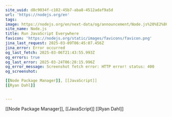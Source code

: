 ```yaml
---
site_uuid: d8c9034f-c102-45b7-aba8-4512adaf9a5d
url: 'https://nodejs.org/en'
tags: 
image: https://nodejs.org/en/next-data/og/announcement/Node.js%20%E2%80%94%20Run%20JavaScript%20Everywhere
site_name: Node.js
title: Run JavaScript Everywhere
favicon: 'https://nodejs.org/static/images/favicons/favicon.png'
jina_last_request: 2025-03-09T06:45:07.456Z
jina_error: Error occurred
og_last_fetch: 2025-03-06T21:43:55.993Z
og_errors: true
og_last_error: 2025-03-24T06:28:15.996Z
og_error_message: Screenshot fetch error: HTTP error! status: 400
og_screenshot: 

[[Node Package Manager]], [[JavaScript]]
[[Ryan Dahl]]


---
```



[[Node Package Manager]], [[JavaScript]]
[[Ryan Dahl]]

